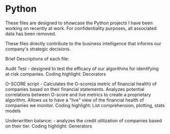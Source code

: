 Python
======
These files are designed to showcase the Python projects I have been working on recently at work.
For confidentiality purposes, all associated data has been removed.

These files directly contribute to the business intelligence that informs our company's strategic decisions. 

Brief Descriptions of each file:

Audit Test -  designed to test the efficacy of our algorithms for identifying at-risk companies. 
Coding highlight: Decorators

O-SCORE script - Calculates the O-score(a metric of financial health) of companies based on their financial statements.
Analyzes potential correlations between O-score and live metrics to create a proprietary algorithm. Allows us to have 
a "live" view of the financial health of companies we monitor. 
Coding highlight: List comprehension, plotting, stats models

Underwritten balance: - analyzes the credit utilization of companies based on their tier.
Coding highlight: Generators



